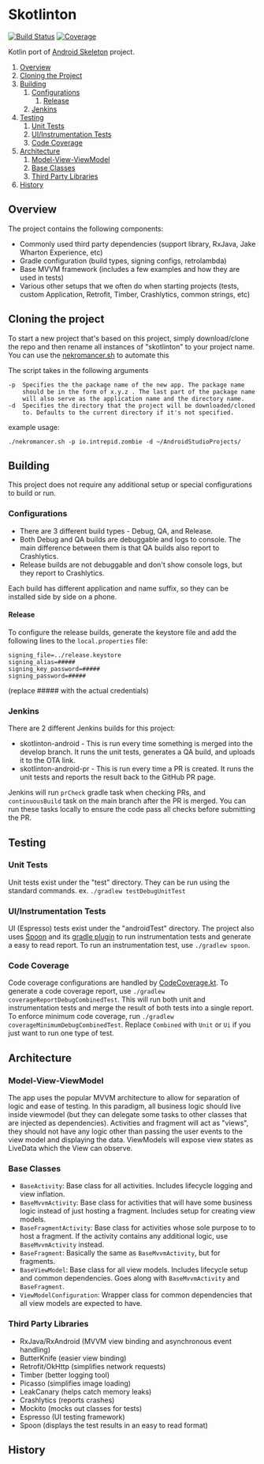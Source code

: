 # Skotlinton

[![Build Status](https://ci.intrepid.io/buildStatus/icon?job=Android/android-projects/skotlinton-android)](https://ci.intrepid.io/job/Android/job/android-projects/job/skotlinton-android/)
[![Coverage](http://ci.intrepid.io:9913/jenkins/cobertura/Android/job/android-projects/job/skotlinton-android/)](https://ci.intrepid.io/job/Android/job/android-projects/job/skotlinton-android/cobertura/)

Kotlin port of [Android Skeleton](https://github.com/IntrepidPursuits/skeleton-android) project.

1. [Overview](#overview)
1. [Cloning the Project](#cloning-the-project)
1. [Building](#building)
    1. [Configurations](#configurations)
        1. [Release](#release)
    1. [Jenkins](#jenkins)
1. [Testing](#testing)
    1. [Unit Tests](#unit-tests)
    1. [UI/Instrumentation Tests](#uiinstrumentation-tests)
    1. [Code Coverage](#code-coverage)
1. [Architecture](#architecture)
    1. [Model-View-ViewModel](#model-view-viewmodel)
    1. [Base Classes](#base-classes)
    1. [Third Party Libraries](#third-party-libraries)
1. [History](#history)

## Overview
The project contains the following components:

-   Commonly used third party dependencies (support library, RxJava, Jake Wharton Experience, etc)
-   Gradle configuration (build types, signing configs, retrolambda)
-   Base MVVM framework (includes a few examples and how they are used in tests)
-   Various other setups that we often do when starting projects (tests, custom Application, Retrofit, Timber, Crashlytics, common strings, etc)

## Cloning the project
To start a new project that's based on this project, simply download/clone the repo and then rename all instances of "skotlinton" to your project name. You can use the [nekromancer.sh](./nekromancer.sh) to automate this

The script takes in the following arguments
```
-p  Specifies the the package name of the new app. The package name
    should be in the form of x.y.z . The last part of the package name
    will also serve as the application name and the directory name.
-d  Specifies the directory that the project will be downloaded/cloned
    to. Defaults to the current directory if it's not specified.
```

example usage:
```
./nekromancer.sh -p io.intrepid.zombie -d ~/AndroidStudioProjects/
```

## Building
This project does not require any additional setup or special configurations to build or run.

### Configurations
- There are 3 different build types - Debug, QA, and Release.
- Both Debug and QA builds are debuggable and logs to console. The main difference between them is that QA builds also report to Crashlytics.
- Release builds are not debuggable and don't show console logs, but they report to Crashlytics.

Each build has different application and name suffix, so they can be installed side by side on a phone.

#### Release
To configure the release builds, generate the keystore file and add the following lines to the `local.properties` file:
```
signing_file=../release.keystore
signing_alias=#####
signing_key_password=#####
signing_password=#####
```
(replace ##### with the actual credentials)

### Jenkins
There are 2 different Jenkins builds for this project:
- skotlinton-android - This is run every time something is merged into the develop branch. It runs the unit tests, generates a QA build, and uploads it to the OTA link.
- skotlinton-android-pr - This is run every time a PR is created. It runs the unit tests and reports the result back to the GitHub PR page.

Jenkins will run `prCheck` gradle task when checking PRs, and `continuousBuild` task on the main branch after the PR is merged. You can run these tasks locally to ensure the code pass all checks before submitting the PR.

## Testing
### Unit Tests
Unit tests exist under the "test" directory. They can be run using the standard commands. ex. `./gradlew testDebugUnitTest`

### UI/Instrumentation Tests
UI (Espresso) tests exist under the "androidTest" directory. The project also uses [Spoon](https://github.com/square/spoon) and its [gradle plugin](https://github.com/stanfy/spoon-gradle-plugin) to run instrumentation tests and generate a easy to read report. To run an instrumentation test, use `./gradlew spoon`.

### Code Coverage
Code coverage configurations are handled by [CodeCoverage.kt](buildSrc/src/main/kotlin/CodeCoverage.kt). To generate a code coverage report, use `./gradlew coverageReportDebugCombinedTest`. This will run both unit and instrumentation tests and merge the result of both tests into a single report. To enforce minimum code coverage, run `./gradlew coverageMinimumDebugCombinedTest`. Replace `Combined` with `Unit` or `Ui` if you just want to run one type of test.

## Architecture
### Model-View-ViewModel
The app uses the popular MVVM architecture to allow for separation of logic and ease of testing. In this paradigm, all business logic should live inside viewmodel (but they can delegate some tasks to other classes that are injected as dependencies). Activities and fragment will act as "views", they should not have any logic other than passing the user events to the view model and displaying the data. ViewModels will expose view states as LiveData which the View can observe.

### Base Classes
- `BaseActivity`: Base class for all activities. Includes lifecycle logging and view inflation.
- `BaseMvvmActivity`: Base class for activities that will have some business logic instead of just hosting a fragment. Includes setup for creating view models.
- `BaseFragmentActivity`: Base class for activities whose sole purpose to to host a fragment. If the activity contains any additional logic, use `BaseMvvmActivity` instead.
- `BaseFragment`: Basically the same as `BaseMvvmActivity`, but for fragments.
- `BaseViewModel`: Base class for all view models. Includes lifecycle setup and common dependencies. Goes along with `BaseMvvmActivity` and `BaseFragment`.
- `ViewModelConfiguration`: Wrapper class for common dependencies that all view models are expected to have.

### Third Party Libraries
- RxJava/RxAndroid (MVVM view binding and asynchronous event handling)
- ButterKnife (easier view binding)
- Retrofit/OkHttp (simplifies network requests)
- Timber (better logging tool)
- Picasso (simplifies image loading)
- LeakCanary (helps catch memory leaks)
- Crashlytics (reports crashes)
- Mockito (mocks out classes for tests)
- Espresso (UI testing framework)
- Spoon (displays the test results in an easy to read format)

## History
